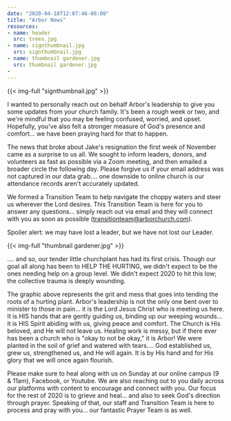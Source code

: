```yaml
---
date: "2020-04-18T12:07:46-08:00"
title: "Arbor News"
resources:
- name: header
  src: trees.jpg
- name: signthumbnail.jpg
  src: signthumbnail.jpg
- name: thumbnail gardener.jpg
  src: thumbnail gardener.jpg
-
---
```



{{< img-full "signthumbnail.jpg" >}}

I wanted to personally reach out on behalf Arbor's leadership to give you some updates from your church family. It's been a rough week or two, and we're mindful that you may be feeling confused, worried, and upset. Hopefully, you've also felt a stronger measure of God's presence and comfort... we have been praying hard for that to happen.

The news that broke about Jake's resignation the first week of November came as a surprise to us all. We sought to inform leaders, donors, and volunteers as fast as possible via a Zoom meeting, and then emailed a broader circle the following day. Please forgive us if your email address was not captured in our data grab.... one downside to online church is our attendance records aren't accurately updated.

We formed a Transition Team to help navigate the choppy waters and steer us wherever the Lord desires. This Transition Team is here for you to answer any questions... simply reach out via email and they will connect with you as soon as possible (transitionteam@arborchurch.com).

Spoiler alert: we may have lost a leader, but we have not lost our Leader.
 
{{< img-full "thumbnail gardener.jpg" >}}

.... and so, our tender little churchplant has had its first crisis. Though our goal all along has been to HELP THE HURTING, we didn't expect to be the ones needing help on a group level. We didn't expect 2020 to hit this low; the collective trauma is deeply wounding.

The graphic above represents the grit and mess that goes into tending the roots of a hurting plant. Arbor's leadership is not the only one bent over to minister to those in pain... it is the Lord Jesus Christ who is meeting us here. It is HIS hands that are gently guiding us, binding up our weeping wounds... it is HIS Spirit abiding with us, giving peace and comfort. The Church is His beloved, and He will not leave us. Healing work is messy, but if there ever has been a church who is "okay to not be okay," it is Arbor! We were planted in the soil of grief and watered with tears.... God established us, grew us, strengthened us, and He will again. It is by His hand and for His glory that we will once again flourish.

Please make sure to heal along with us on Sunday at our online campus (9 & 11am), Facebook, or Youtube. We are also reaching out to you daily across our platforms with content to encourage and connect with you. Our focus for the rest of 2020 is to grieve and heal... and also to seek God's direction through prayer. Speaking of that, our staff and Transition Team is here to process and pray with you... our fantastic Prayer Team is as well.





